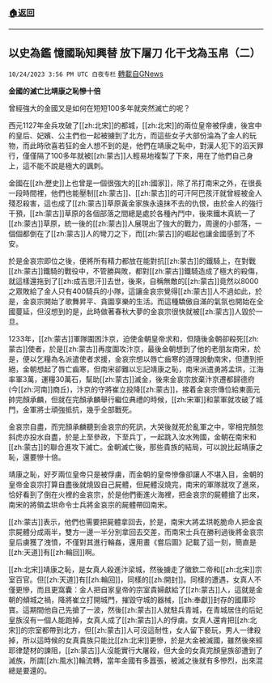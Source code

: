 ###  [:house:返回](README.md)
---


## 以史為鑑  憶國恥知興替  放下屠刀 化干戈為玉帛（二）
`10/24/2023 3:56 PM UTC 白夜专栏` [轉載自GNews](https://gnews.org/articles/1875176)

**金國的滅亡比靖康之恥慘十倍**

曾經強大的金國又是如何在短短100多年就突然滅亡的呢？

西元1127年金兵攻破了[[zh:北宋]]的都城，[[zh:北宋]]的兩位皇帝被俘虜，後宮中的皇后、妃嬪、公主們也一起被擄到了北方，而這些女子大部份淪為了金人的玩物，而此時欣喜若狂的金人想不到的是，他們在靖康之恥中，對漢人犯下的滔天罪行，僅僅隔了100多年就被[[zh:蒙古]]人輕易地複製了下來，用在了他們自己身上，這不能不說是極大的諷刺。

金國在[[zh:歷史]]上也曾是一個很強大的[[zh:國家]]，除了吊打南宋之外，在很長一段時間裡，他們也能壓制[[zh:蒙古]]、[[zh:蒙古]]的可汗阿巴孩汗就曾經被金人殘忍殺害，這也成了[[zh:蒙古]]草原黃金家族永遠抹不去的仇恨，由於金人的強行干預，[[zh:蒙古]]草原的各個部落之間總是處於各種內鬥中，後來鐵木真統一了[[zh:蒙古]]草原，統一後的[[zh:蒙古]]人展現出了強大的戰力，周邊的小部落，一個個都倒在了[[zh:蒙古]]人的彎刀之下，而[[zh:蒙古]]的崛起也讓金國感到了不安。

於是金哀宗即位之後，便將所有精力都放在能對抗[[zh:蒙古]]的鐵騎上，在對戰[[zh:蒙古]]鐵騎的戰役中，不管勝與敗，都對[[zh:蒙古]]鐵騎造成了極大的殺傷，就這樣還拖到了[[zh:成吉思汗]]去世，後來，自稱無敵的[[zh:蒙古]]竟然以8000之眾敗給了金人只有400騎兵的小隊，這讓金哀宗覺得[[zh:蒙古]]人不過如此，於是，金哀宗開始了歌舞昇平、貪圖享樂的生活。而這種驕傲自滿的氣氛也開始在全國蔓延，但沒想到的是，此時做著春秋大夢的金哀宗很快就被[[zh:蒙古]]人毀於一旦。

1233年，[[zh:蒙古]]軍隊圍困汴京，迫使金朝皇帝求和，但隨後金朝卻殺死[[zh:蒙古]]使者，於是[[zh:蒙古]]再度圍攻汴京，最後金朝想到了他的老朋友南宋，於是，便以乞糧為名派遣使者求援，金哀宗想以唇亡齒寒的道理說動南宋，但遭到拒絕，金朝想起了唇亡齒寒，但南宋卻難以忘記靖康之恥，南宋派遣勇將孟珙，江海率軍3萬，運糧30萬石，幫助[[zh:蒙古]]滅金，後來金哀宗放棄汴京遷都歸德府(今[[zh:河南]]商丘)，汴京的守將崔立投降[[zh:蒙古]]，接着金哀宗傳位給東面元帥完顏承麟，但就在完顏承麟舉行繼位典禮的時候，[[zh:宋軍]]和蒙軍就攻破了城門，金軍將士頑強抵抗，幾乎全部戰死。

金哀宗自盡，而完顏承麟聽到金哀宗的死訊，大哭後就死於亂軍之中，宰相完顏忽斜虎亦投水自盡，於是上至參政，下至兵丁，一起跳入汝水殉國，金朝在南宋和[[zh:蒙古]]的聯合進攻下滅亡。金朝滅亡後，那些貴族的結局，可以說比起靖康之恥，還要慘十倍。

靖康之恥，好歹兩位皇帝只是被俘虜，而金朝的皇帝慘像卻讓人不堪入目，金朝的皇帝金哀宗打算自盡後就燒毀自己屍體，但屍體沒燒完，南宋的軍隊就攻了進來，恰好看到了倒在火裡的金哀宗，於是他們衝進火海裡，把金哀宗的屍體搶了出來，南宋的將領孟珙命令士兵將金哀宗的屍體帶回南宋。

[[zh:蒙古]]表示，他們也需要把屍體拿回去，於是，南宋大將孟珙乾脆命人把金哀宗屍體分成兩半，雙方一邊一半分別拿回去交差，而南宋士兵在勝利過後將金哀宗皇后虜獲了洩憤，不僅對其進行輪姦，還用畫《嘗后圖》記載了這一刻，簡直是[[zh:天道]]有[[zh:輪回]]啊。

[[zh:北宋]]靖康之恥，是女真人殺進汴梁城，然後擄走了徽欽二帝和[[zh:北宋]]宗室百官。但[[zh:天道]]有[[zh:輪回]]，同樣的[[zh:開封]]。同樣的遭遇，女真人不僅更慘，而且更窩囊：金人把自家皇帝的宗室貴婦獻給了[[zh:蒙古]]人，這就是金朝的傾城之禍，降將崔立打開城門，摧毀守城的器械，[[zh:奉獻]]封存的國庫珍寶。這期間他自己先搶了一波，然後[[zh:蒙古]]人就駐兵青城，在青城居住的后妃皇族沒有一個人能跑掉，女真人成了[[zh:蒙古]]人的俘虜。女真人還肯把[[zh:北宋]]的宗室都帶到北方，但[[zh:蒙古]]人可沒這耐性，女人留下褻玩，男人一律殺掉，所以這時候的女真貴族只能比[[zh:北宋]]更慘，於是大金被滅國，雖然後來經耶律楚材的諫阻，[[zh:蒙古]]人沒能實行大屠殺，但大金的女真完顏皇族卻遭到了滅族，所謂[[zh:風水]]輪流轉，當年金國有多囂張，被滅之後就有多慘烈，出來混總是要還的。
